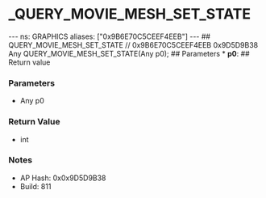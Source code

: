 # _QUERY_MOVIE_MESH_SET_STATE

--- ns: GRAPHICS aliases: ["0x9B6E70C5CEEF4EEB"] --- ## QUERY_MOVIE_MESH_SET_STATE  // 0x9B6E70C5CEEF4EEB 0x9D5D9B38 Any QUERY_MOVIE_MESH_SET_STATE(Any p0);  ## Parameters * **p0**:  ## Return value

### Parameters
* Any p0

### Return Value
* int

### Notes
* AP Hash: 0x0x9D5D9B38
* Build: 811

